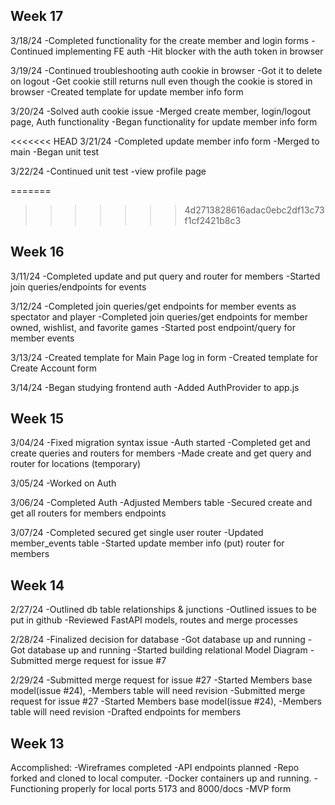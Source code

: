 ## Week 17
3/18/24
-Completed functionality for the create member and login forms
-Continued implementing FE auth
-Hit blocker with the auth token in browser

3/19/24
-Continued troubleshooting auth cookie in browser
-Got it to delete on logout 
-Get cookie still returns null even though the cookie is stored in browser
-Created template for update member info form

3/20/24
-Solved auth cookie issue
-Merged create member, login/logout page, Auth functionality 
-Began functionality for update member info form

<<<<<<< HEAD
3/21/24
-Completed update member info form
-Merged to main
-Began unit test

3/22/24
-Continued unit test
-view profile page

=======
>>>>>>> 4d2713828616adac0ebc2df13c73f1cf2421b8c3

## Week 16
3/11/24
-Completed update and put query and router for members
-Started join queries/endpoints for events

3/12/24
-Completed join queries/get endpoints for member events as spectator and player
-Completed join queries/get endpoints for member owned, wishlist, and favorite games
-Started post endpoint/query for member events

3/13/24
-Created template for Main Page log in form
-Created template for Create Account form

3/14/24
-Began studying frontend auth
-Added AuthProvider to app.js


## Week 15
3/04/24
-Fixed migration syntax issue
-Auth started
-Completed get and create queries and routers for members
-Made create and get query and router for locations (temporary)

3/05/24
-Worked on Auth

3/06/24
-Completed Auth
-Adjusted Members table
-Secured create and get all routers for members endpoints

3/07/24
-Completed secured get single user router
-Updated member_events table
-Started update member info (put) router for members


## Week 14
2/27/24
-Outlined db table relationships & junctions
-Outlined issues to be put in github
-Reviewed FastAPI models, routes and merge processes

2/28/24
-Finalized decision for database
-Got database up and running
-Got database up and running
-Started building relational Model Diagram
-Submitted merge request for issue #7


2/29/24
-Submitted merge request for issue #27
-Started Members base model(issue #24),
-Members table will need revision
-Submitted merge request for issue #27
-Started Members base model(issue #24),
-Members table will need revision
-Drafted endpoints for members

## Week 13
Accomplished:
-Wireframes completed
-API endpoints planned
-Repo forked and cloned to local computer.
-Docker containers up and running.
-Functioning properly for local ports 5173 and 8000/docs
-MVP form

